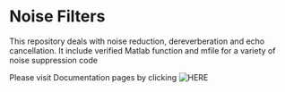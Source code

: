 # Noise Filters

This repository deals with noise reduction, dereverberation and echo cancellation. It include verified Matlab function and mfile for a variety of noise suppression code  

Please visit Documentation pages by clicking ![HERE](https://github.com/mimranh/Noise-Filters/wiki)  

